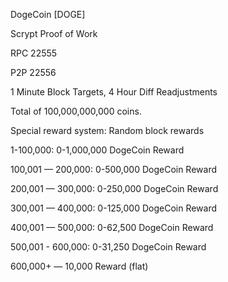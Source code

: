 DogeCoin [DOGE]

Scrypt Proof of Work

RPC 22555

P2P 22556

1 Minute Block Targets, 4 Hour Diff Readjustments

Total of 100,000,000,000 coins. 

Special reward system: Random block rewards

1-100,000: 0-1,000,000 DogeCoin Reward 

100,001 — 200,000: 0-500,000 DogeCoin Reward 

200,001 — 300,000: 0-250,000 DogeCoin Reward 

300,001 — 400,000: 0-125,000 DogeCoin Reward 

400,001 — 500,000: 0-62,500 DogeCoin Reward 

500,001 - 600,000: 0-31,250 DogeCoin Reward

600,000+ — 10,000 Reward (flat)
